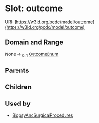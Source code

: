 
# Slot: outcome




URI: [https://w3id.org/pcdc/model/outcome](https://w3id.org/pcdc/model/outcome)


## Domain and Range

None &#8594;  <sub>0..1</sub> [OutcomeEnum](OutcomeEnum.md)

## Parents


## Children


## Used by

 * [BiopsyAndSurgicalProcedures](BiopsyAndSurgicalProcedures.md)
